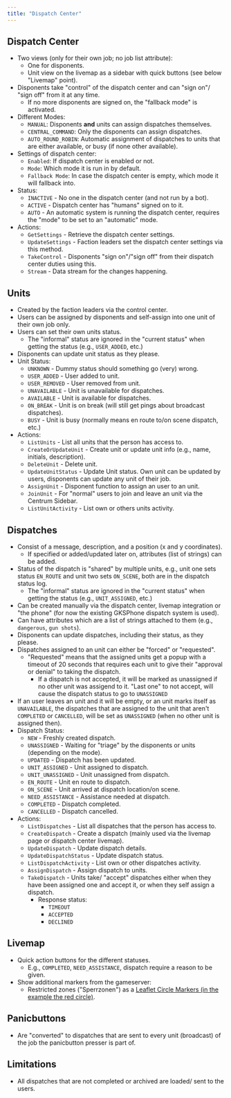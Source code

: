 ```yaml
---
title: "Dispatch Center"
---
```


## Dispatch Center

* Two views (only for their own job; no job list attribute):
    * One for disponents.
    * Unit view on the livemap as a sidebar with quick buttons (see below "Livemap" point).
* Disponents take "control" of the dispatch center and can "sign on"/ "sign off" from it at any time.
    * If no more disponents are signed on, the "fallback mode" is activated.
* Different Modes:
    * `MANUAL`: Disponents **and** units can assign dispatches themselves.
    * `CENTRAL_COMMAND`: Only the disponents can assign dispatches.
    * `AUTO_ROUND_ROBIN`: Automatic assignment of dispatches to units that are either available, or busy (if none other available).
* Settings of dispatch center:
    * `Enabled`: If dispatch center is enabled or not.
    * `Mode`: Which mode it is run in by default.
    * `Fallback Mode`: In case the dispatch center is empty, which mode it will fallback into.
* Status:
    * `INACTIVE` - No one in the dispatch center (and not run by a bot).
    * `ACTIVE` - Dispatch center has "humans" signed on to it.
    * `AUTO` - An automatic system is running the dispatch center, requires the "mode" to be set to an "automatic" mode.
* Actions:
    * `GetSettings` - Retrieve the dispatch center settings.
    * `UpdateSettings` - Faction leaders set the dispatch center settings via this method.
    * `TakeControl` - Disponents "sign on"/"sign off" from their dispatch center duties using this.
    * `Stream` - Data stream for the changes happening.

## Units

* Created by the faction leaders via the control center.
* Users can be assigned by disponents and self-assign into one unit of their own job only.
* Users can set their own units status.
    * The "informal" status are ignored in the "current status" when getting the status (e.g., `USER_ADDED`, etc.)
* Disponents can update unit status as they please.
* Unit Status:
    * `UNKNOWN` - Dummy status should something go (very) wrong.
    * `USER_ADDED` - User added to unit.
    * `USER_REMOVED` - User removed from unit.
    * `UNAVAILABLE` - Unit is unavailable for dispatches.
    * `AVAILABLE` - Unit is available for dispatches.
    * `ON_BREAK` - Unit is on break (will still get pings about broadcast dispatches).
    * `BUSY` - Unit is busy (normally means en route to/on scene dispatch, etc.)
* Actions:
    * `ListUnits` - List all units that the person has access to.
    * `CreateOrUpdateUnit` - Create unit or update unit info (e.g., name, initials, description).
    * `DeleteUnit` - Delete unit.
    * `UpdateUnitStatus` - Update Unit status. Own unit can be updated by users, disponents can update any unit of their job.
    * `AssignUnit` - Disponent function to assign an user to an unit.
    * `JoinUnit` - For "normal" users to join and leave an unit via the Centrum Sidebar.
    * `ListUnitActivity` - List own or others units activity.

## Dispatches

* Consist of a message, description, and a position (x and y coordinates).
    * If specified or added/updated later on, attributes (list of strings) can be added.
* Status of the dispatch is "shared" by multiple units, e.g., unit one sets status `EN_ROUTE` and unit two sets `ON_SCENE`, both are in the dispatch status log.
    * The "informal" status are ignored in the "current status" when getting the status (e.g., `UNIT_ASSIGNED`, etc.)
* Can be created manually via the dispatch center, livemap integration or "the phone" (for now the existing GKSPhone dispatch system is used).
* Can have attributes which are a list of strings attached to them (e.g., `dangerous`, `gun shots`).
* Disponents can update dispatches, including their status, as they please.
* Dispatches assigned to an unit can either be "forced" or "requested".
    * "Requested" means that the assigned units get a popup with a timeout of 20 seconds that requires each unit to give their "approval or denial" to taking the dispatch.
        * If a dispatch is not accepted, it will be marked as unassigned if no other unit was assigend to it. "Last one" to not accept, will cause the dispatch status to go to `UNASSIGNED`
* If an user leaves an unit and it will be empty, or an unit marks itself as `UNAVAILABLE`, the dispatches that are assigned to the unit that aren't `COMPLETED` or `CANCELLED`, will be set as `UNASSIGNED` (when no other unit is assigned then).
* Dispatch Status:
    * `NEW` - Freshly created dispatch.
    * `UNASSIGNED` - Waiting for "triage" by the disponents or units (depending on the mode).
    * `UPDATED` - Dispatch has been updated.
    * `UNIT_ASSIGNED` - Unit assigned to dispatch.
    * `UNIT_UNASSIGNED` - Unit unassigned from dispatch.
    * `EN_ROUTE` - Unit en route to dispatch.
    * `ON_SCENE` - Unit arrived at dispatch location/on scene.
    * `NEED_ASSISTANCE` - Assistance needed at dispatch.
    * `COMPLETED` - Dispatch completed.
    * `CANCELLED` - Dispatch cancelled.
* Actions:
    * `ListDispatches` - List all dispatches that the person has access to.
    * `CreateDispatch` - Create a dispatch (mainly used via the livemap page or dispatch center livemap).
    * `UpdateDispatch` - Update dispatch details.
    * `UpdateDispatchStatus` - Update dispatch status.
    * `ListDispatchActivity` - List own or other dispatches activity.
    * `AssignDispatch` - Assign dispatch to units.
    * `TakeDispatch` - Units take/ "accept" dispatches either when they have been assigned one and accept it, or when they self assign a dispatch.
        * Response status:
            * `TIMEOUT`
            * `ACCEPTED`
            * `DECLINED`

## Livemap

* Quick action buttons for the different statuses.
    * E.g., `COMPLETED`, `NEED_ASSISTANCE`, dispatch require a reason to be given.
* Show additional markers from the gameserver:
    * Restricted zones ("Sperrzonen") as a [Leaflet Circle Markers (in the example the red circle)](https://leafletjs.com/examples/quick-start/#markers-circles-and-polygons).

## Panicbuttons

* Are "converted" to dispatches that are sent to every unit (broadcast) of the job the panicbutton presser is part of.

## Limitations

* All dispatches that are not completed or archived are loaded/ sent to the users.
